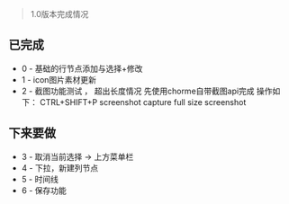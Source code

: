 > 1.0版本完成情况

## 已完成
- 0 - 基础的行节点添加与选择+修改
- 1 - icon图片素材更新
- 2 - 截图功能测试 ， 超出长度情况
先使用chorme自带截图api完成
操作如下：
CTRL+SHIFT+P
screenshot
capture full size screenshot

## 下来要做
- 3 - 取消当前选择 -> 上方菜单栏
- 4 - 下拉，新建列节点
- 5 - 时间线
- 6 - 保存功能